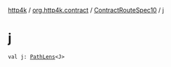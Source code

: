 [http4k](../../index.md) / [org.http4k.contract](../index.md) / [ContractRouteSpec10](index.md) / [j](./j.md)

# j

`val j: `[`PathLens`](../../org.http4k.lens/-path-lens/index.md)`<J>`
